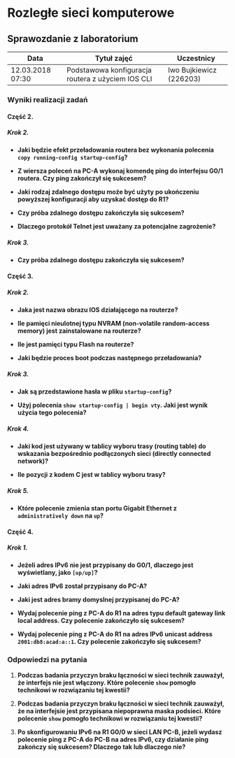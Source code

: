 # Rozległe sieci komputerowe

## Sprawozdanie z laboratorium

Data				| Tytuł zajęć												| Uczestnicy				
--------------------|-----------------------------------------------------------|---------------------------
12.03.2018 07:30	| Podstawowa konfiguracja routera z użyciem IOS CLI			| Iwo Bujkiewicz (226203)

### Wyniki realizacji zadań

#### Część 2.

##### Krok 2.

* **Jaki będzie efekt przeładowania routera bez wykonania polecenia `copy running-config startup-config`?**



* **Z wiersza poleceń na PC-A wykonaj komendę ping do interfejsu G0/1 routera. Czy ping zakończył się sukcesem?**


* **Jaki rodzaj zdalnego dostępu może być użyty po ukończeniu powyższej konfiguracji aby uzyskać dostęp do R1?**



* **Czy próba zdalnego dostępu zakończyła się sukcesem?**


* **Dlaczego protokół Telnet jest uważany za potencjalne zagrożenie?**



##### Krok 3.

* **Czy próba zdalnego dostępu zakończyła się sukcesem?**


#### Część 3.

##### Krok 2.

* **Jaka jest nazwa obrazu IOS działającego na routerze?**



* **Ile pamięci nieulotnej typu NVRAM (non-volatile random-access memory) jest zainstalowane na routerze?**



* **Ile jest pamięci typu Flash na routerze?**



* **Jaki będzie proces boot podczas następnego przeładowania?**



##### Krok 3.

* **Jak są przedstawione hasła w pliku `startup-config`?**



* **Użyj polecenia `show startup-config | begin vty`. Jaki jest wynik użycia tego polecenia?**



##### Krok 4.

* **Jaki kod jest używany w tablicy wyboru trasy (routing table) do wskazania bezpośrednio podłączonych sieci (directly connected network)?**



* **Ile pozycji z kodem C jest w tablicy wyboru trasy?**


##### Krok 5.

* **Które polecenie zmienia stan portu Gigabit Ethernet z `administratively down` na `up`?**



#### Część 4.

##### Krok 1.

* **Jeżeli adres IPv6 nie jest przypisany do G0/1, dlaczego jest wyświetlany, jako `[up/up]`?**



* **Jaki adres IPv6 został przypisany do PC-A?**


* **Jaki jest adres bramy domyslnej przypisanej do PC-A?**


* **Wydaj polecenie ping z PC-A do R1 na adres typu default gateway link local address. Czy polecenie zakończyło się sukcesem?**


* **Wydaj polecenie ping z PC-A do R1 na adres IPv6 unicast address `2001:db8:acad:a::1`. Czy polecenie zakończyło się sukcesem?**


### Odpowiedzi na pytania

1. **Podczas badania przyczyn braku łączności w sieci technik zauważył, że interfejs nie jest włączony. Które polecenie `show` pomogło technikowi w rozwiązaniu tej kwestii?**



1. **Podczas badania przyczyn braku łączności w sieci technik zauważył, że na interfejsie jest przypisana niepoprawna maska podsieci. Które polecenie `show` pomogło technikowi w rozwiązaniu tej kwestii?**



1. **Po skonfigurowaniu IPv6 na R1 G0/0 w sieci LAN PC-B, jeżeli wydasz polecenie ping z PC-A do PC-B na adres IPv6, czy działanie ping zakończy się sukcesem? Dlaczego tak lub dlaczego nie?**

